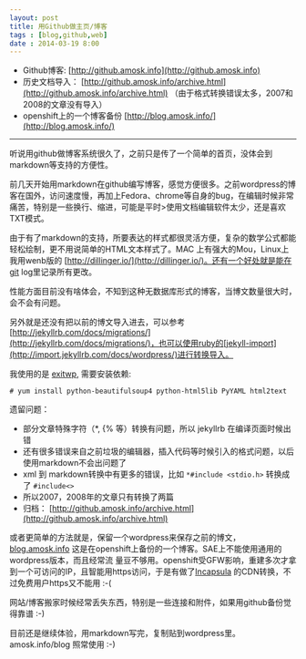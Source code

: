 ```yaml
---
layout: post
title: 用Github做主页/博客
tags : [blog,github,web]
date : 2014-03-19 8:00
---
```


- Github博客: [http://github.amosk.info](http://github.amosk.info)
- 历史文档导入： [http://github.amosk.info/archive.html](http://github.amosk.info/archive.html) （由于格式转换错误太多，2007和2008的文章没有导入）
- openshift上的一个博客备份 [http://blog.amosk.info/](http://blog.amosk.info/)

---

听说用github做博客系统很久了，之前只是传了一个简单的首页，没体会到markdown等支持的方便性。

前几天开始用markdown在github编写博客，感觉方便很多。之前wordpress的博客在国外，访问速度慢，再加上Fedora、chrome等自身的bug，在编辑时候非常痛苦，特别是一些换行、缩进，可能是平时>使用文档编辑软件太少，还是喜欢TXT模式。

由于有了markdown的支持，所要表达的样式都很灵活方便，复杂的数学公式都能轻松绘制，更不用说简单的HTML文本样式了。MAC 上有强大的Mou，Linux上我用wenb版的 [http://dillinger.io/](http://dillinger.io/)。还有一个好处就是能在git log里记录所有更改。

性能方面目前没有啥体会，不知到这种无数据库形式的博客，当博文数量很大时，会不会有问题。

另外就是还没有把以前的博文导入进去，可以参考 [http://jekyllrb.com/docs/migrations/](http://jekyllrb.com/docs/migrations/)，也可以使用ruby的[jekyll-import](http://import.jekyllrb.com/docs/wordpress/)进行转换导入。

我使用的是 [exitwp](https://github.com/thomasf/exitwp), 需要安装依赖:

    # yum install python-beautifulsoup4 python-html5lib PyYAML html2text

遗留问题：

- 部分文章特殊字符（\*, \{\% 等）转换有问题，所以 jekyllrb 在编译页面时候出错
- 还有很多错误来自之前垃圾的编辑器，插入代码等时候引入的格式问题，以后使用markdown不会出问题了
- xml 到 markdown转换中有更多的错误，比如 ```*#include <stdio.h>``` 转换成了 ```#include<>```
- 所以2007，2008年的文章只有转换了两篇
- 归档： [http://github.amosk.info/archive.html](http://github.amosk.info/archive.html)

或者更简单的方法就是，保留一个wordpress来保存之前的博文，[blog.amosk.info](http://blog.amosk.info/) 这是在openshift上备份的一个博客。SAE上不能使用通用的wordpress版本，而且经常流
量豆不够用。openshift受GFW影响，重建多次才拿到一个可访问的IP，且智能用https访问，于是有做了[Incapsula](Incapsula.com) 的CDN转换，不过免费用户https又不能用 :-(

网站/博客搬家时候经常丢失东西，特别是一些连接和附件，如果用github备份觉得靠谱 :-)

目前还是继续体验，用markdown写完，复制贴到wordpress里。 amosk.info/blog 照常使用 :-)
